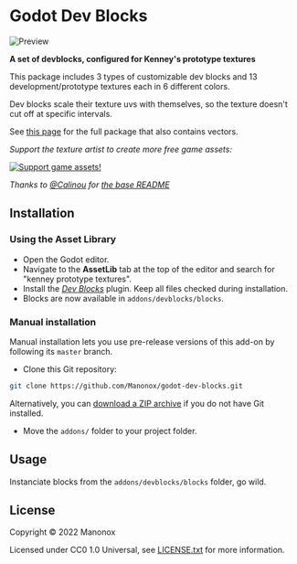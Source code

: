 # Godot Dev Blocks

![Preview](https://i.imgur.com/SpVzN2I.png)


**A set of devblocks, configured for Kenney's prototype textures**

This package includes 3 types of customizable dev blocks and 13 development/prototype textures each in 6 different
colors.

Dev blocks scale their texture uvs with themselves, so the texture doesn't cut off at specific intervals.

See [this page](https://kenney.nl/assets/prototype-textures) for the full
package that also contains vectors.

*Support the texture artist to create more free game assets:*

[![Support game assets!](https://kenney.nl/data/oga/donation.png)](http://donate.kenney.nl/)

*Thanks to [@Calinou](https://github.com/Calinou) for [the base README](https://github.com/Calinou/kenney-prototype-textures/blob/master/README.md)*

## Installation

### Using the Asset Library

- Open the Godot editor.
- Navigate to the **AssetLib** tab at the top of the editor and search for
  "kenney prototype textures".
- Install the
  [*Dev Blocks*](https://godotengine.org/asset-library/asset/780)
  plugin. Keep all files checked during installation.
- Blocks are now available in `addons/devblocks/blocks`.

### Manual installation

Manual installation lets you use pre-release versions of this add-on by
following its `master` branch.

- Clone this Git repository:

```bash
git clone https://github.com/Manonox/godot-dev-blocks.git
```

Alternatively, you can
[download a ZIP archive](https://github.com/Manonox/godot-dev-blocks/archive/master.zip)
if you do not have Git installed.

- Move the `addons/` folder to your project folder.

## Usage

Instanciate blocks from the `addons/devblocks/blocks` folder, go wild.

## License

Copyright © 2022 Manonox

Licensed under CC0 1.0 Universal, see [LICENSE.txt](LICENSE.txt) for more information.
